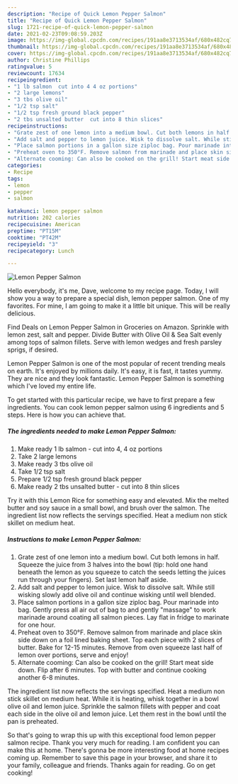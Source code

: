 ```yaml
---
description: "Recipe of Quick Lemon Pepper Salmon"
title: "Recipe of Quick Lemon Pepper Salmon"
slug: 1721-recipe-of-quick-lemon-pepper-salmon
date: 2021-02-23T09:08:59.203Z
image: https://img-global.cpcdn.com/recipes/191aa8e3713534af/680x482cq70/lemon-pepper-salmon-recipe-main-photo.jpg
thumbnail: https://img-global.cpcdn.com/recipes/191aa8e3713534af/680x482cq70/lemon-pepper-salmon-recipe-main-photo.jpg
cover: https://img-global.cpcdn.com/recipes/191aa8e3713534af/680x482cq70/lemon-pepper-salmon-recipe-main-photo.jpg
author: Christine Phillips
ratingvalue: 5
reviewcount: 17634
recipeingredient:
- "1 lb salmon  cut into 4 4 oz portions"
- "2 large lemons"
- "3 tbs olive oil"
- "1/2 tsp salt"
- "1/2 tsp fresh ground black pepper"
- "2 tbs unsalted butter  cut into 8 thin slices"
recipeinstructions:
- "Grate zest of one lemon into a medium bowl. Cut both lemons in half. Squeeze the juice from 3 halves into the bowl (tip: hold one hand beneath the lemon as you squeeze to catch the seeds letting the juices run through your fingers). Set last lemon half aside."
- "Add salt and pepper to lemon juice. Wisk to dissolve salt. While still wisking slowly add olive oil and continue wisking until well blended."
- "Place salmon portions in a gallon size ziploc bag. Pour marinade into bag. Gently press all air out of bag to and gently &#34;massage&#34; to work marinade around coating all salmon pieces. Lay flat in fridge to marinate for one hour."
- "Preheat oven to 350°F. Remove salmon from marinade and place skin side down on a foil lined baking sheet. Top each piece with 2 slices of butter. Bake for 12-15 minutes. Remove from oven squeeze last half of lemon over portions, serve and enjoy!"
- "Alternate cooming: Can also be cooked on the grill! Start meat side down. Flip after 6 minutes. Top with butter and continue cooking another 6-8 minutes."
categories:
- Recipe
tags:
- lemon
- pepper
- salmon

katakunci: lemon pepper salmon 
nutrition: 202 calories
recipecuisine: American
preptime: "PT15M"
cooktime: "PT42M"
recipeyield: "3"
recipecategory: Lunch

---
```



![Lemon Pepper Salmon](https://img-global.cpcdn.com/recipes/191aa8e3713534af/680x482cq70/lemon-pepper-salmon-recipe-main-photo.jpg)

Hello everybody, it's me, Dave, welcome to my recipe page. Today, I will show you a way to prepare a special dish, lemon pepper salmon. One of my favorites. For mine, I am going to make it a little bit unique. This will be really delicious.

Find Deals on Lemon Pepper Salmon in Groceries on Amazon. Sprinkle with lemon zest, salt and pepper. Divide Butter with Olive Oil &amp; Sea Salt evenly among tops of salmon fillets. Serve with lemon wedges and fresh parsley sprigs, if desired.

Lemon Pepper Salmon is one of the most popular of recent trending meals on earth. It's enjoyed by millions daily. It's easy, it is fast, it tastes yummy. They are nice and they look fantastic. Lemon Pepper Salmon is something which I've loved my entire life.


To get started with this particular recipe, we have to first prepare a few ingredients. You can cook lemon pepper salmon using 6 ingredients and 5 steps. Here is how you can achieve that.

<!--inarticleads1-->

##### The ingredients needed to make Lemon Pepper Salmon:

1. Make ready 1 lb salmon - cut into 4, 4 oz portions
1. Take 2 large lemons
1. Make ready 3 tbs olive oil
1. Take 1/2 tsp salt
1. Prepare 1/2 tsp fresh ground black pepper
1. Make ready 2 tbs unsalted butter - cut into 8 thin slices


Try it with this Lemon Rice for something easy and elevated. Mix the melted butter and soy sauce in a small bowl, and brush over the salmon. The ingredient list now reflects the servings specified. Heat a medium non stick skillet on medium heat. 

<!--inarticleads2-->

##### Instructions to make Lemon Pepper Salmon:

1. Grate zest of one lemon into a medium bowl. Cut both lemons in half. Squeeze the juice from 3 halves into the bowl (tip: hold one hand beneath the lemon as you squeeze to catch the seeds letting the juices run through your fingers). Set last lemon half aside.
1. Add salt and pepper to lemon juice. Wisk to dissolve salt. While still wisking slowly add olive oil and continue wisking until well blended.
1. Place salmon portions in a gallon size ziploc bag. Pour marinade into bag. Gently press all air out of bag to and gently &#34;massage&#34; to work marinade around coating all salmon pieces. Lay flat in fridge to marinate for one hour.
1. Preheat oven to 350°F. Remove salmon from marinade and place skin side down on a foil lined baking sheet. Top each piece with 2 slices of butter. Bake for 12-15 minutes. Remove from oven squeeze last half of lemon over portions, serve and enjoy!
1. Alternate cooming: Can also be cooked on the grill! Start meat side down. Flip after 6 minutes. Top with butter and continue cooking another 6-8 minutes.


The ingredient list now reflects the servings specified. Heat a medium non stick skillet on medium heat. While it is heating, whisk together in a bowl olive oil and lemon juice. Sprinkle the salmon fillets with pepper and coat each side in the olive oil and lemon juice. Let them rest in the bowl until the pan is preheated. 

So that's going to wrap this up with this exceptional food lemon pepper salmon recipe. Thank you very much for reading. I am confident you can make this at home. There's gonna be more interesting food at home recipes coming up. Remember to save this page in your browser, and share it to your family, colleague and friends. Thanks again for reading. Go on get cooking!
